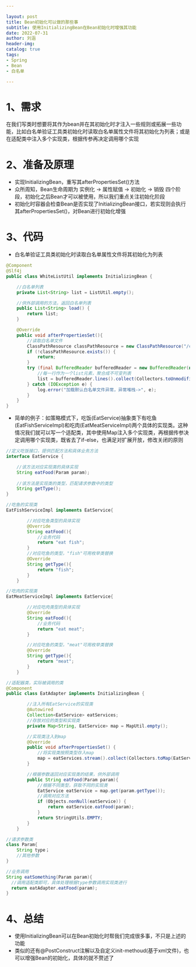 ```yaml
---

layout: post
title: Bean初始化可以做的那些事
subtitle: 使用InitializingBean在Bean初始化时增强其功能
date: 2022-07-31
author: 刘涵
header-img:
catalog: true
tags:
- Spring
- Bean
- 白名单

---
```


# 1、需求
在我们写类时想要将其作为bean并在其初始化时才注入一些规则或拓展一些功能，比如白名单验证工具类初始化时读取白名单属性文件将其初始化为列表；或是在适配类中注入多个实现类，根据传参再决定调用哪个实现
# 2、准备及原理

- 实现InitializingBean，重写其afterPropertiesSet()方法
- 众所周知，Bean生命周期为 实例化 -> 属性赋值 -> 初始化 -> 销毁 四个阶段，初始化之后Bean才可以被使用，所以我们重点关注初始化阶段
- 初始化时容器会检查Bean是否实现了InitializingBean接口，若实现则会执行其afterPropertiesSet()，对Bean进行初始化增强
# 3、代码

- 白名单验证工具类初始化时读取白名单属性文件将其初始化为列表
```java
@Component
@Slf4j
public class WhiteListUtil implements InitializingBean {

    //白名单列表
    private List<String> list = ListUtil.empty();

    //供外部调用的方法，返回白名单列表
    public List<String> load() {
        return list;
    }

    @Override
    public void afterPropertiesSet(){
        //读取白名单文件
        ClassPathResource classPathResource = new ClassPathResource("/conf/white-list.conf");
        if (!classPathResource.exists()) {
            return;
        }
        try (final BufferedReader bufferedReader = new BufferedReader(new InputStreamReader(classPathResource.getInputStream()))) {
            //每一行作为一个list元素，聚合成不可变列表
            list = bufferedReader.lines().collect(Collectors.toUnmodifiableList());
        } catch (IOException e) {
            log.error("加载默认白名单文件异常，异常堆栈->", e);
        }
    }
}
```

- 简单的例子：如策略模式下，吃饭(EatService)抽象类下有吃鱼(EatFishServiceImpl)和吃肉(EatMeatServiceImpl)两个具体的实现类。这种情况我们就可以写一个适配类，其中使用Map注入多个实现类，再根据传参决定调用哪个实现类，既省去了if-else，也满足对扩展开放，修改关闭的原则
```java
//定义吃饭接口，提供匹配方法和具体业务方法
interface EatService {

    //该方法对应实现类的具体实现
    String eatFood(Param param);
    
    //该方法是实现类的类型，匹配请求参数中的类型
    String getType();
} 
```
```java
//吃鱼的实现类
EatFishServiceImpl implements EatService{

        //对应吃鱼类型的具体实现
        @Override
        String eatFood(){
            //业务代码
            return "eat fish";
        }
        //对应吃鱼的类型，"fish"可用枚举类替换
        @Override
        String getType(){
            return "fish";
        }
    }
```
```java
//吃肉的实现类
EatMeatServiceImpl implements EatService{

        //对应吃肉类型的具体实现
        @Override
        String eatFood(){
            //业务代码
            return "eat meat";
        }

        //对应吃鱼的类型，"meat"可用枚举类替换
        @Override
        String getType(){
            return "meat";
        }
    }
```
```java
//适配器类，实际被调用的类
@Component
public class EatAdapter implements InitializingBean {

        //注入所有EatService的实现类
        @Autowired
        Collection<EatService> eatServices;
        //存放对应的类型和实现类
        private Map<String, EatService> map = MapUtil.empty();

        //实现类注入到map
        @Override
        public void afterPropertiesSet() {
            //将实现类按照类型存入map
            map = eatServices.stream().collect(Collectors.toMap(EatService::getType, Function.identity(), (v1, v2) -> v1));
        }

        //根据参数返回对应实现类的结果，供外部调用
        public String eatFood(Param param){
            //根据不同类型，获取不同的实现类
            EatService eatService = map.get(param.getType());
            //调用对应方法
            if (Objects.nonNull(eatService)) {
                return eatService.eatFood(param);
            }
            return StringUtils.EMPTY;
        }
    }
```
```java
//请求参数类
class Param{
    String type；
    //其他参数
}

//业务调用
String eatSomething(Param param){
  //调用适配类即可，具体处理根据type参数调用实现类进行
  return eatAdapter.eatFood(param);
}
```
# 4、总结

- 使用InitializingBean可以在Bean初始化时帮我们完成很多事，不只是上述的功能
- 类似的还有@PostConstruct注解以及自定义init-methoud(基于xml文件)，也可以增强Bean的初始化，具体的就不赘述了
